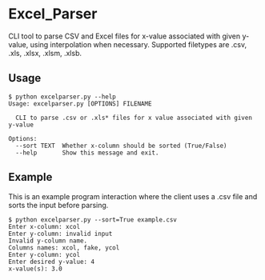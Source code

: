 # Excel_Parser
CLI tool to parse CSV and Excel files for x-value associated with given y-value, using interpolation when necessary. Supported filetypes are .csv, .xls, .xlsx, .xlsm, .xlsb. 

## Usage
```
$ python excelparser.py --help
Usage: excelparser.py [OPTIONS] FILENAME

  CLI to parse .csv or .xls* files for x value associated with given y-value

Options:
  --sort TEXT  Whether x-column should be sorted (True/False)
  --help       Show this message and exit.
```

## Example
This is an example program interaction where the client uses a .csv file and sorts the input before parsing.

```
$ python excelparser.py --sort=True example.csv
Enter x-column: xcol
Enter y-column: invalid input
Invalid y-column name.
Columns names: xcol, fake, ycol
Enter y-column: ycol
Enter desired y-value: 4
x-value(s): 3.0
```
